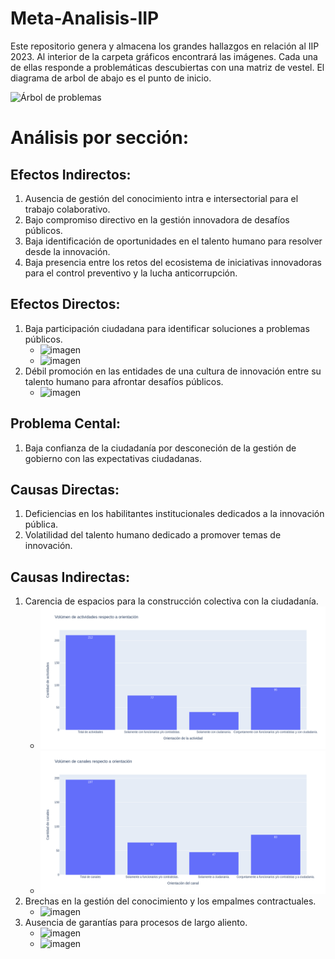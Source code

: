 # Meta-Analisis-IIP
Este repositorio genera y almacena los grandes hallazgos en relación al IIP 2023. Al interior de la carpeta gráficos encontrará las imágenes. Cada una de ellas responde a problemáticas descubiertas con una matriz de vestel. El diagrama de arbol de abajo es el punto de inicio.

![Árbol de problemas](./Análisis-2023/files/arbol.jpg)

# Análisis por sección:

## Efectos Indirectos:
1. Ausencia de gestión del conocimiento intra e intersectorial para el trabajo colaborativo.
2. Bajo compromiso directivo en la gestión innovadora de desafíos públicos.
3. Baja identificación de oportunidades en el talento humano para resolver desde la innovación.
4. Baja presencia entre los retos del ecosistema de iniciativas innovadoras para el control preventivo y la lucha anticorrupción.

## Efectos Directos:
1. Baja participación ciudadana para identificar soluciones a problemas públicos.
    - ![imagen](./Análisis-2023/files/graficos/1.%20Efectos%20Directos/a/Entidades_participativas.png)
    - ![imagen](./Análisis-2023/files/graficos/1.%20Efectos%20Directos/a/Volumen_iniciativas_vs_origen.png)
2. Débil promoción en las entidades de una cultura de innovación entre su talento humano para afrontar desafíos públicos.
    - ![imagen](./Análisis-2023/files/graficos/1.%20Efectos%20Directos/b/Volumen_entidades_vs_unidades.png)

## Problema Cental:
1. Baja confianza de la ciudadanía por desconeción de la gestión de gobierno con las expectativas ciudadanas.

## Causas Directas:
1. Deficiencias en los habilitantes institucionales dedicados a la innovación pública.
2. Volatilidad del talento humano dedicado a promover temas de innovación.

## Causas Indirectas:
1. Carencia de espacios para la construcción colectiva con la ciudadanía.
    - ![imagen](./Análisis-2023/files/graficos/3.%20Causas%20Indirectas/a/Volumen_actividades_vs_orientación.png)
    - ![imagen](./Análisis-2023/files/graficos/3.%20Causas%20Indirectas/a/Volumen_canales_vs_orientación.png)
2. Brechas en la gestión del conocimiento y los empalmes contractuales.
    - ![imagen](./Análisis-2023/files/graficos/3.%20Causas%20Indirectas/b/Mecanismos_GCI.png)
3. Ausencia de garantías para procesos de largo aliento.
    - ![imagen](./Análisis-2023/files/graficos/3.%20Causas%20Indirectas/c/general_vs_general_inno.png)
    - ![imagen](./Análisis-2023/files/graficos/3.%20Causas%20Indirectas/c/herramientas_vs_general_inno.png)
